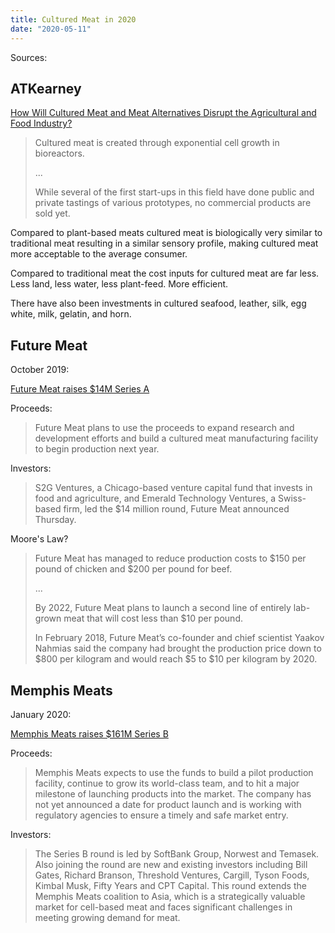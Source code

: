 ```yaml
---
title: Cultured Meat in 2020
date: "2020-05-11"
---
```


Sources:

## ATKearney

[How Will Cultured Meat and Meat Alternatives Disrupt the Agricultural and Food Industry?](https://www.kearney.com/documents/20152/2795757/How+Will+Cultured+Meat+and+Meat+Alternatives+Disrupt+the+Agricultural+and+Food+Industry.pdf/06ec385b-63a1-71d2-c081-51c07ab88ad1?t=1559860712714)

> Cultured meat is created through exponential cell growth in bioreactors.
>
> ...
>
> While several of the first start-ups in this field have done public and private tastings of various prototypes, no commercial products are sold yet.

Compared to plant-based meats cultured meat is biologically very similar to traditional meat resulting in a similar sensory profile, making cultured meat more acceptable to the average consumer.

Compared to traditional meat the cost inputs for cultured meat are far less. Less land, less water, less plant-feed. More efficient.

There have also been investments in cultured seafood, leather, silk, egg white, milk, gelatin, and horn.

## Future Meat

October 2019:

[Future Meat raises $14M Series A](https://www.cnbc.com/2019/10/10/future-meat-technologies-a-lab-grown-meat-start-up-raises-14-million-dollars.html)

Proceeds:

> Future Meat plans to use the proceeds to expand research and development efforts and build a cultured meat manufacturing facility to begin production next year.

Investors:

> S2G Ventures, a Chicago-based venture capital fund that invests in food and agriculture, and Emerald Technology Ventures, a Swiss-based firm, led the $14 million round, Future Meat announced Thursday.

Moore's Law?

> Future Meat has managed to reduce production costs to $150 per pound of chicken and $200 per pound for beef.
>
> ...
>
> By 2022, Future Meat plans to launch a second line of entirely lab-grown meat that will cost less than $10 per pound.
>
> In February 2018, Future Meat’s co-founder and chief scientist Yaakov Nahmias said the company had brought the production price down to $800 per kilogram and would reach $5 to $10 per kilogram by 2020.

## Memphis Meats

January 2020:

[Memphis Meats raises $161M Series B](https://www.forbes.com/sites/michaelpellmanrowland/2020/01/22/memphis-meats-raises-161-million-series-b-funding-round-aims-to-bring-cell-based-products-to-consumers-for-the-first-time/#4715ac41428d)

Proceeds:

> Memphis Meats expects to use the funds to build a pilot production facility, continue to grow its world-class team, and to hit a major milestone of launching products into the market. The company has not yet announced a date for product launch and is working with regulatory agencies to ensure a timely and safe market entry. 

Investors:

> The Series B round is led by SoftBank Group, Norwest and Temasek. Also joining the round are new and existing investors including Bill Gates, Richard Branson, Threshold Ventures, Cargill, Tyson Foods, Kimbal Musk, Fifty Years and CPT Capital. This round extends the Memphis Meats coalition to Asia, which is a strategically valuable market for cell-based meat and faces significant challenges in meeting growing demand for meat.